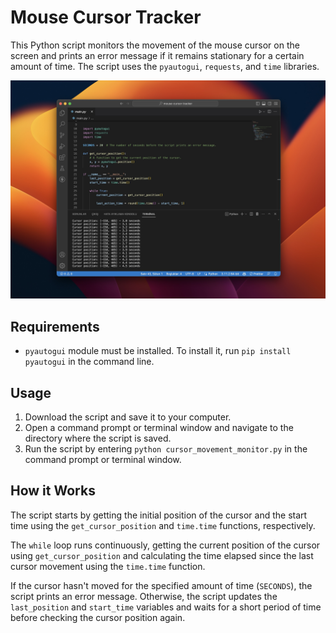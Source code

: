 # Mouse Cursor Tracker

This Python script monitors the movement of the mouse cursor on the screen and prints an error message if it remains stationary for a certain amount of time. The script uses the `pyautogui`, `requests`, and `time` libraries.

![Screenshot](screenshot.jpg)

## Requirements

- `pyautogui` module must be installed. To install it, run `pip install pyautogui` in the command line.

## Usage

1. Download the script and save it to your computer.
2. Open a command prompt or terminal window and navigate to the directory where the script is saved.
3. Run the script by entering `python cursor_movement_monitor.py` in the command prompt or terminal window.

## How it Works

The script starts by getting the initial position of the cursor and the start time using the `get_cursor_position` and `time.time` functions, respectively.

The `while` loop runs continuously, getting the current position of the cursor using `get_cursor_position` and calculating the time elapsed since the last cursor movement using the `time.time` function.

If the cursor hasn't moved for the specified amount of time (`SECONDS`), the script prints an error message. Otherwise, the script updates the `last_position` and `start_time` variables and waits for a short period of time before checking the cursor position again.
